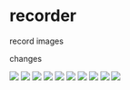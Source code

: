 # recorder
record images

changes

![](http://52.24.85.100/imgs/cat.jpg?gi=1)
![](http://52.24.85.100/imgs/cat.jpg?gi=2)
![](http://52.24.85.100/imgs/cat.jpg?gi=3)
![](http://52.24.85.100/imgs/cat.jpg?gi=4)
![](http://52.24.85.100/imgs/cat.jpg?gi=5)
![](http://52.24.85.100/imgs/cat.jpg?gi=11)
![](http://52.24.85.100/imgs/cat.jpg?gi=12)
![](http://52.24.85.100/imgs/cat.jpg?gi=13)
![](http://52.24.85.100/imgs/cat.jpg?gi=14)
![](http://52.24.85.100/imgs/cat.jpg?gi=15)









